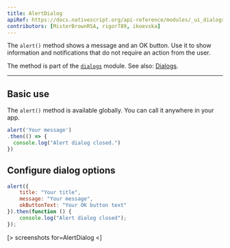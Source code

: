 ```yaml
---
title: AlertDialog
apiRef: https://docs.nativescript.org/api-reference/modules/_ui_dialogs_#alert
contributors: [MisterBrownRSA, rigor789, ikoevska]
---
```


The `alert()` method shows a message and an OK button. Use it to show information and notifications that do not require an action from the user.

The method is part of the [`dialogs`](https://docs.nativescript.org/api-reference/modules/_ui_dialogs_) module. See also: [Dialogs](https://docs.nativescript.org/ui/dialogs).

---

## Basic use

The `alert()` method is available globally. You can call it anywhere in your app.

```javascript
alert('Your message')
.then(() => {
  console.log("Alert dialog closed.")
})
```

## Configure dialog options

```JavaScript
alert({
    title: "Your title",
    message: "Your message",
    okButtonText: "Your OK button text"
}).then(function () {
    console.log("Alert dialog closed");
});
```
[> screenshots for=AlertDialog <]